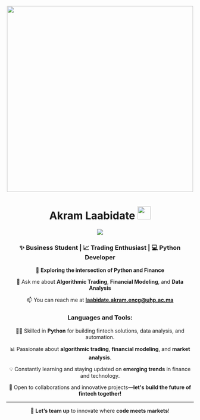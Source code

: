   <div align="center">
  <p align="center">
    <img src="https://media1.giphy.com/media/v1.Y2lkPTc5MGI3NjExaG93YXczMHBpamZmYnhsZXRuNTI2ejQ3MWhiZGxtMHVxdDFlM2dpbCZlcD12MV9pbnRlcm5hbF9naWZfYnlfaWQmY3Q9Zw/cRV4tsM4JgYNUzOTqy/giphy.gif" width="500px">
  </p>
  
  <h1 align="center"><b>Akram Laabidate</b>
    <img src="https://media.giphy.com/media/hvRJCLFzcasrR4ia7z/giphy.gif" width="35">
  </h1>
  
  <p align="center">
    <a href="https://github.com/DenverCoder1/readme-typing-svg">
      <img src="https://readme-typing-svg.herokuapp.com?font=Time+New+Roman&color=red&size=25&center=true&vCenter=true&width=600&height=100&lines=Welcome+to+my+profile!;Business+Student+at+ENCG+Settat;Passionate+about+Python,+Trading,+and+Finance;Building+Innovative+Fintech+Solutions">
    </a>
  </p>
  
  <h3 align="center">✨ Business Student | 📈 Trading Enthusiast | 💻 Python Developer</h3>
  
  🌱 **Exploring the intersection of Python and Finance**
  
  💬 Ask me about **Algorithmic Trading**, **Financial Modeling**, and **Data Analysis**
  
  📫 You can reach me at **laabidate.akram.encg@uhp.ac.ma**
  
  <h3>Languages and Tools:</h3>
  
  👨‍💻 Skilled in **Python** for building fintech solutions, data analysis, and automation.
  
  📊 Passionate about **algorithmic trading**, **financial modeling**, and **market analysis**.
  
  💡 Constantly learning and staying updated on **emerging trends** in finance and technology.
  
  🤝 Open to collaborations and innovative projects—**let's build the future of fintech together!**
  
  ---
  
  🚀 **Let’s team up** to innovate where **code meets markets**!
